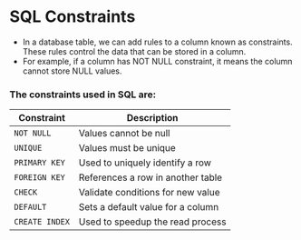 # SQL Constraints

- In a database table, we can add rules to a column known as constraints. These rules control the data that can be
  stored in a column.
- For example, if a column has NOT NULL constraint, it means the column cannot store NULL values.

### The constraints used in SQL are:

| **Constraint** | **Description**                   |
|----------------|-----------------------------------|
| `NOT NULL`     | Values cannot be null             |
| `UNIQUE`       | Values must be unique             |
| `PRIMARY KEY`  | Used to uniquely identify a row   |
| `FOREIGN KEY`  | References a row in another table |
| `CHECK`        | Validate conditions for new value |
| `DEFAULT`      | Sets a default value for a column |
| `CREATE INDEX` | Used to speedup the  read process |
